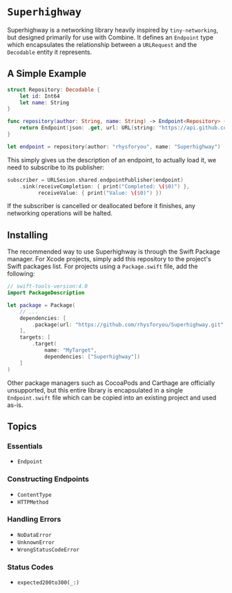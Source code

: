 # ``Superhighway``

Superhighway is a networking library heavily inspired by `tiny-networking`, but designed primarily for use with Combine. It defines an `Endpoint` type which encapsulates the relationship between a `URLRequest` and the `Decodable` entity it represents.

## A Simple Example

```swift
struct Repository: Decodable {
    let id: Int64
    let name: String
}

func repository(author: String, name: String) -> Endpoint<Repository> {
    return Endpoint(json: .get, url: URL(string: "https://api.github.com/repos/\(author)/\(name)")!)
}

let endpoint = repository(author: "rhysforyou", name: "Superhighway")
```

This simply gives us the description of an endpoint, to actually load it, we need to subscribe to its publisher:

```swift
subscriber = URLSesion.shared.endpointPublisher(endpoint)
    .sink(receiveCompletion: { print("Completed: \($0)") },
          receiveValue: { print("Value: \($0)") })
```

If the subscriber is cancelled or deallocated before it finishes, any networking operations will be halted.

## Installing

The recommended way to use Superhighway is through the Swift Package manager. For Xcode projects, simply add this repository to the project's Swift packages list. For projects using a `Package.swift` file, add the following:

```swift
// swift-tools-version:4.0
import PackageDescription

let package = Package(
    // ...
    dependencies: [
        .package(url: "https://github.com/rhysforyou/Superhighway.git", "0.4.0"..<"0.5.0")
    ],
    targets: [
        .target(
            name: "MyTarget",
            dependencies: ["Superhighway"])
    ]
)
```

Other package managers such as CocoaPods and Carthage are officially unsupported, but this entire library is encapsulated in a single `Endpoint.swift` file which can be copied into an existing project and used as-is.

## Topics

### Essentials

- ``Endpoint``

### Constructing Endpoints

- ``ContentType``
- ``HTTPMethod``

### Handling Errors

- ``NoDataError``
- ``UnknownError``
- ``WrongStatusCodeError``

### Status Codes

- ``expected200to300(_:)``

